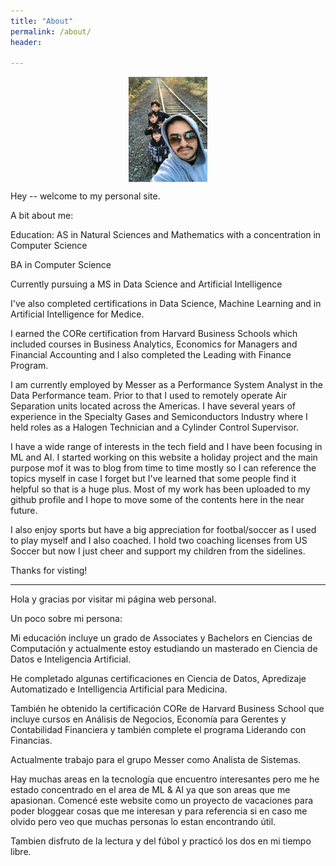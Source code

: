 ```yaml
---
title: "About"
permalink: /about/
header:
  
---
```

<style>
img {
    display: block;
    margin-left: auto;
    margin-right: auto;
}
</style>

<img src="/images/IMG_0378.jpg" style="width:25%">


Hey -- welcome to my personal site.

A bit about me:

Education:
AS in Natural Sciences and Mathematics with a concentration in Computer Science

BA in Computer Science 

Currently pursuing a MS in Data Science and Artificial Intelligence

I've also completed certifications in Data Science, Machine Learning and in Artificial Intelligence for Medice.

I earned the CORe certification from Harvard Business Schools which included courses in Business Analytics, 
Economics for Managers and Financial Accounting and I also completed the Leading with Finance Program. 

I am currently employed by Messer as a Performance System Analyst in the Data Performance team.
Prior to that I used to remotely operate Air Separation units located across the Americas.
I have several years of experience in the Specialty Gases and Semiconductors Industry where I held roles as a Halogen 
Technician and a Cylinder Control Supervisor.

I have a wide range of interests in the tech field and I have been focusing in ML and AI. 
I started working on this website a holiday project and the main purpose mof it was to  blog from time to time mostly so 
I can reference the topics myself in case I forget but I've learned that some people find it helpful so that is a huge plus. 
Most of my work has been uploaded to my github profile and I hope to move some of the contents here in the near future.

I also enjoy sports but have a big appreciation for footbal/soccer as I used to play myself and I also coached. 
I hold two coaching licenses from US Soccer but now I just cheer and support my children from the sidelines. 

Thanks for visting!


-------------------------------------------------------------------------------------

Hola y gracias por visitar mi página web personal.

Un poco sobre mi persona:

Mi educación incluye un grado de Associates y Bachelors en Ciencias de Computación y actualmente estoy estudiando un masterado en
Ciencia de Datos e Inteligencia Artificial.

He completado algunas certificaciones en Ciencia de Datos, Apredizaje Automatizado e Intelligencia Artificial para Medicina.

También he obtenido la certificación CORe de Harvard Business School que incluye cursos en Análisis de Negocios, Economía para Gerentes y
Contabilidad Financiera y también complete el programa Liderando con Financias.

Actualmente trabajo para el grupo Messer como Analista de Sistemas.

Hay muchas areas en la tecnología que encuentro interesantes pero me he estado concentrado en el area de ML & AI ya que son areas que me apasionan. 
Comencé este website como un proyecto de vacaciones para poder bloggear cosas que me interesan y para referencia si en caso me olvido pero
veo que muchas personas lo estan encontrando útil.

Tambien disfruto de la lectura y del fúbol y practicó los dos en mi tiempo libre. 



    
